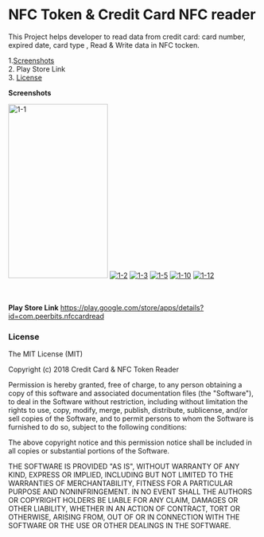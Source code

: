 # NFC Token & Credit Card NFC reader 

This Project helps developer to read data from credit card: card number, expired date, card type , Read & Write data in NFC tocken.<br>

1.[Screenshots](#screenshots) <br>
2. Play Store Link <br>
3. [License](#license) <br>
 
<b>Screenshots</b>

<img src="https://image.ibb.co/jqe3fL/1-1.png" alt="1-1" border="0"  width="200" height="350">
<a href="https://ibb.co/n3P3fL"><img src="https://image.ibb.co/cQhpLL/1-2.png" alt="1-2" border="0"></a>
<a href="https://ibb.co/fG0b0L"><img src="https://image.ibb.co/cfxdEf/1-3.png" alt="1-3" border="0"></a>
<a href="https://ibb.co/gHx0S0"><img src="https://image.ibb.co/j7hBZf/1-5.png" alt="1-5" border="0"></a>
<a href="https://ibb.co/cKJkuf"><img src="https://image.ibb.co/fXCpLL/1-10.png" alt="1-10" border="0"></a>
<a href="https://ibb.co/drwun0"><img src="https://image.ibb.co/bZmG0L/1-12.png" alt="1-12" border="0"></a>

<br><br>
<b>Play Store Link</b>
<a href="https://play.google.com/store/apps/details?id=com.peerbits.nfccardread" target="_blank">https://play.google.com/store/apps/details?id=com.peerbits.nfccardread</a>



### License
The MIT License (MIT)

Copyright (c) 2018 Credit Card & NFC Token Reader 

Permission is hereby granted, free of charge, to any person obtaining a copy
of this software and associated documentation files (the "Software"), to deal
in the Software without restriction, including without limitation the rights
to use, copy, modify, merge, publish, distribute, sublicense, and/or sell
copies of the Software, and to permit persons to whom the Software is
furnished to do so, subject to the following conditions:

The above copyright notice and this permission notice shall be included in all
copies or substantial portions of the Software.

THE SOFTWARE IS PROVIDED "AS IS", WITHOUT WARRANTY OF ANY KIND, EXPRESS OR
IMPLIED, INCLUDING BUT NOT LIMITED TO THE WARRANTIES OF MERCHANTABILITY,
FITNESS FOR A PARTICULAR PURPOSE AND NONINFRINGEMENT. IN NO EVENT SHALL THE
AUTHORS OR COPYRIGHT HOLDERS BE LIABLE FOR ANY CLAIM, DAMAGES OR OTHER
LIABILITY, WHETHER IN AN ACTION OF CONTRACT, TORT OR OTHERWISE, ARISING FROM,
OUT OF OR IN CONNECTION WITH THE SOFTWARE OR THE USE OR OTHER DEALINGS IN THE
SOFTWARE.

